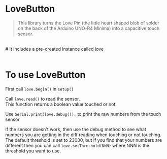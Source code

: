 # LoveButton

> This library turns the Love Pin (the little heart shaped blob of 
> solder on the back of the Arduino UNO-R4 Minima) into a capacitive 
> touch sensor.
<br>
# It includes a pre-created instance called love
<br><br>




# To use LoveButton
 First call `love.begin()` in `setup()`

 Call `love.read()` to read the sensor.  
 This function returns a boolean value touched or not

 Use `Serial.print(love.debug());` to print the raw numbers from the touch sensor

 If the sensor doesn't work, then use the debug method to see what numbers you are 
 getting in the diff reading when touching or not touching.  
 The default threshold is set to 23000, but if you find that your numbers are different
 then you can call `love.setThreshold(NNN)` where NNN is the threshold you want to use.  




